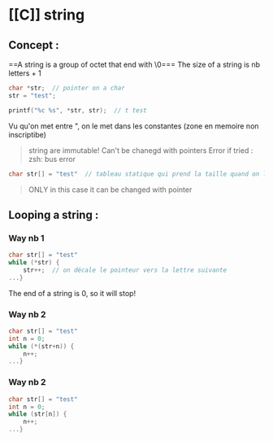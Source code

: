 # [[C]] string

## Concept :
==A string is a group of octet that end with  \\0===
The size of a string is nb letters + 1

```C
char *str;  // pointer on a char
str = "test";

printf("%c %s", *str, str);  // t test
```

Vu qu'on met entre ", on le met dans les constantes (zone en memoire non inscriptibe)

>string are immutable!  Can't be chanegd with pointers
>Error if tried : zsh: bus error  

```C
char str[] = "test"  // tableau statique qui prend la taille quand on l'assigne (doit etre sur la meme ligne)
```
>ONLY in this case it can be changed with pointer

## Looping a string :
### Way nb 1
```C
char str[] = "test"
while (*str) {
	str++;  // on décale le pointeur vers la lettre suivante
...}

```
The end of a string is 0, so it will stop!
### Way nb 2
```C
char str[] = "test"
int n = 0;
while (*(str+n)) {
	n++;
...}
```
### Way nb 2
```C
char str[] = "test"
int n = 0;
while (str[n]) {
	n++;
...}
